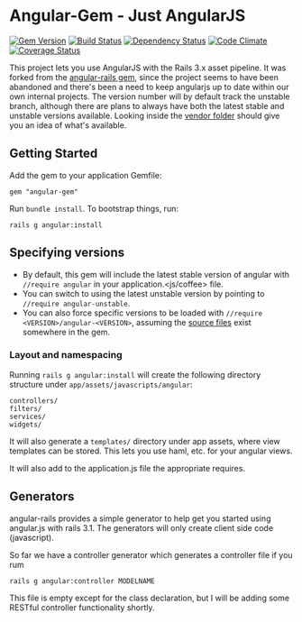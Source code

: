 # Angular-Gem - Just AngularJS
[![Gem Version](https://badge.fury.io/rb/angular-gem.png)](http://badge.fury.io/rb/angular-gem) [![Build Status](https://secure.travis-ci.org/ets-berkeley-edu/angular-gem.png)](http://travis-ci.org/ets-berkeley-edu/angular-gem) [![Dependency Status](https://gemnasium.com/ets-berkeley-edu/angular-gem.png)](https://gemnasium.com/ets-berkeley-edu/angular-gem) [![Code Climate](https://codeclimate.com/github/ets-berkeley-edu/angular-gem.png)](https://codeclimate.com/github/ets-berkeley-edu/angular-gem) [![Coverage Status](https://coveralls.io/repos/ets-berkeley-edu/angular-gem/badge.png?branch=master)](https://coveralls.io/r/ets-berkeley-edu/angular-gem)

This project lets you use AngularJS with the Rails 3.x asset pipeline. It was forked from the [angular-rails gem](https://github.com/ludicast/angular-rails), since the project seems to have been abandoned and there's been a need to keep angularjs up to date within our own internal projects. The version number will by default track the unstable branch, although there are plans to always have both the latest stable and unstable versions available. Looking inside the [vendor folder](https://github.com/ets-berkeley-edu/angular-gem/tree/wip/vendor/assets/javascripts) should give you an idea of what's available.

## Getting Started

Add the gem to your application Gemfile:

    gem "angular-gem"

Run `bundle install`. To bootstrap things, run:

    rails g angular:install

## Specifying versions

- By default, this gem will include the latest stable version of angular with ``//require angular`` in your application.<js/coffee> file.
- You can switch to using the latest unstable version by pointing to ``//require angular-unstable``.
- You can also force specific versions to be loaded with ``//require <VERSION>/angular-<VERSION>``, assuming the [source files](https://github.com/ets-berkeley-edu/angular-gem/tree/master/vendor/assets/javascripts) exist somewhere in the gem.

### Layout and namespacing

Running `rails g angular:install` will create the following directory structure under `app/assets/javascripts/angular`:

    controllers/
    filters/
    services/
    widgets/

It will also generate a `templates/` directory under app assets, where view templates can be stored.  This lets you use haml, etc. for your angular views.

It will also add to the application.js file the appropriate requires.

## Generators

angular-rails provides a simple generator to help get you started using angular.js with rails 3.1.  The generators will only create client side code (javascript).

So far we have a controller generator which generates a controller file if you rum

    rails g angular:controller MODELNAME

This file is empty except for the class declaration, but I will be adding some RESTful controller functionality shortly.
